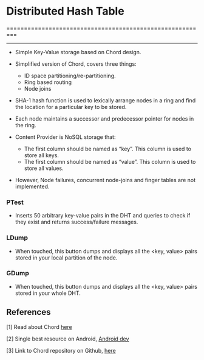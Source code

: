 # Distributed Hash Table
=========================================================
***
* Simple Key-Value storage based on Chord design.
* Simplified version of Chord, covers three things:
    * ID space partitioning/re-partitioning.
    * Ring based routing
    * Node joins

* SHA-1 hash function is used to lexically arrange nodes in a ring and find the location for a particular key to be stored.
* Each node maintains a successor and predecessor pointer for nodes in the ring.
* Content Provider is NoSQL storage that:
    - The first column should be named as “key”. This column is used to store all keys. 
    - The first column should be named as “value”. This column is used to store all values.


* However, Node failures, concurrent node-joins and finger tables are not implemented.


### PTest

- Inserts 50 arbitrary key-value pairs in the DHT and queries to check if they exist and returns success/failure messages.


### LDump

- When touched, this button dumps and displays all the <key, value> pairs stored in your local partition of the node.


### GDump

- When touched, this button dumps and displays all the <key, value> pairs stored in your whole DHT.



## References

[1] Read about Chord [here](http://conferences.sigcomm.org/sigcomm/2001/p12-stoica.pdf)

[2] Single best resource on Android, [Android dev](http://developer.android.com)

[3] Link to Chord repository on Github, [here](https://github.com/sit/dht/wiki)
